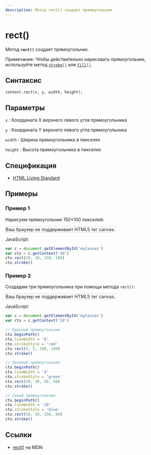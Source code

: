 ```yaml
---
description: Метод rect() создает прямоугольник
---
```


# rect()

Метод **`rect()`** создает прямоугольник.

Примечание: Чтобы действительно нарисовать прямоугольник, используйте метод [`stroke()`](<stroke().md>) или [`fill()`](<fill().md>).

## Синтаксис

```
context.rect(x, y, width, height);
```

## Параметры

`x`
: Координата X верхнего левого угла прямоугольника

`y`
: Координата Y верхнего левого угла прямоугольника

`width`
: Ширина прямоугольника в пикселях

`height`
: Высота прямоугольника в пикселях

## Спецификация

- [HTML Living Standard](https://html.spec.whatwg.org/multipage/canvas.html#dom-context-2d-rect)

## Примеры

### Пример 1

Нарисуем прямоугольник 150\*100 пикселей:

<canvas id="myCanvas" width="300" height="150" style="border:1px solid #d3d3d3;background:#ffffff;">
Ваш браузер не поддерживает HTML5 тег canvas.
</canvas>
<script>
var c=document.getElementById("myCanvas");
var canvOK=1;
try {c.getContext("2d");}
catch (er) {canvOK=0;}
if (canvOK==1){
var ctx=c.getContext("2d");
ctx.rect(20,20,150,100);
ctx.stroke();}
</script>

JavaScript:

```js
var c = document.getElementById('myCanvas')
var ctx = c.getContext('2d')
ctx.rect(20, 20, 150, 100)
ctx.stroke()
```

### Пример 2

Создадим три прямоугольника при помощи метода `rect()`:

<canvas id="myCanvas2" width="300" height="150" style="border:1px solid #d3d3d3;background:#ffffff;">
Ваш браузер не поддерживает HTML5 тег canvas.
</canvas>
<script>
var c=document.getElementById("myCanvas2");
var ctx=c.getContext("2d");
// Red rectangle
ctx.beginPath();
ctx.lineWidth="6";
ctx.strokeStyle="red";
ctx.rect(5,5,290,140);  
ctx.stroke();
// Green rectangle
ctx.beginPath();
ctx.lineWidth="4";
ctx.strokeStyle="green";
ctx.rect(30,30,50,50);
ctx.stroke();
// Blue rectangle
ctx.beginPath();
ctx.lineWidth="10";
ctx.strokeStyle="blue";
ctx.rect(50,50,150,80);
ctx.stroke();
</script>

JavaScript:

```js
var c = document.getElementById('myCanvas')
var ctx = c.getContext('2d')

// Красный прямоугольник
ctx.beginPath()
ctx.lineWidth = '6'
ctx.strokeStyle = 'red'
ctx.rect(5, 5, 290, 140)
ctx.stroke()

// Зеленый прямоугольник
ctx.beginPath()
ctx.lineWidth = '4'
ctx.strokeStyle = 'green'
ctx.rect(30, 30, 50, 50)
ctx.stroke()

// Синий прямоугольник
ctx.beginPath()
ctx.lineWidth = '10'
ctx.strokeStyle = 'blue'
ctx.rect(50, 50, 150, 80)
ctx.stroke()
```

## Ссылки

- [rect()](https://developer.mozilla.org/ru/docs/Web/API/CanvasRenderingContext2D/rect) на MDN

